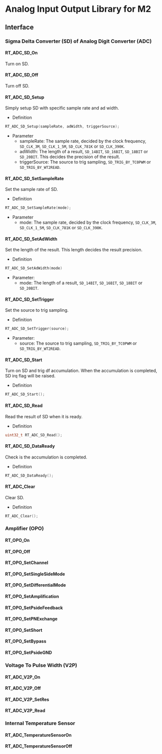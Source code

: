 # Analog Input Output Library for M2

## Interface

### Sigma Delta Converter (SD) of Analog Digit Converter (ADC)

#### RT_ADC_SD_On

Turn on SD.

#### RT_ADC_SD_Off

Turn off SD.

#### RT_ADC_SD_Setup

Simply setup SD with specific sample rate and ad width.

- Definition

```C
RT_ADC_SD_Setup(sampleRate, adWidth, triggerSource);
```

- Parameter
    - sampleRate: The sample rate, decided by the clock frequency, `SD_CLK_3M`, `SD_CLK_1_5M`, `SD_CLK_781K` or `SD_CLK_390K`.
    - adWidth: The length of a result, `SD_14BIT`, `SD_16BIT`, `SD_18BIT` or `SD_20BIT`. This decides the precision of the result.
    - triggerSource: The source to trig sampling, `SD_TRIG_BY_TC0PWM` or `SD_TRIG_BY_WT2READ`.

#### RT_ADC_SD_SetSampleRate

Set the sample rate of SD.

- Definition

```C
RT_ADC_SD_SetSampleRate(mode);
```

- Parameter
    - mode: The sample rate, decided by the clock frequency, `SD_CLK_3M`, `SD_CLK_1_5M`, `SD_CLK_781K` or `SD_CLK_390K`.

#### RT_ADC_SD_SetAdWidth

Set the length of the result. This length decides the result precision.

- Definition

```C
RT_ADC_SD_SetAdWidth(mode)
```

- Parameter:
    - mode: The length of a result, `SD_14BIT`, `SD_16BIT`, `SD_18BIT` or `SD_20BIT`.

#### RT_ADC_SD_SetTrigger

Set the source to trig sampling.

- Definition

```C
RT_ADC_SD_SetTrigger(source);
```

- Parameter:
    - source: The source to trig sampling, `SD_TRIG_BY_TC0PWM` or `SD_TRIG_BY_WT2READ`.

#### RT_ADC_SD_Start

Turn on SD and trig df accumulation. When the accumulation is completed, SD irq flag will be raised.

- Definition

```C
RT_ADC_SD_Start();
```

#### RT_ADC_SD_Read
Read the result of SD when it is ready.

- Definition

```C
uint32_t RT_ADC_SD_Read();
```

#### RT_ADC_SD_DataReady
Check is the accumulation is completed.

- Definition

```C
RT_ADC_SD_DataReady();
```

#### RT_ADC_Clear
Clear SD.

- Definition

```C
RT_ADC_Clear();
```

### Amplifier (OPO)

#### RT_OPO_On
#### RT_OPO_Off
#### RT_OPO_SetChannel
#### RT_OPO_SetSingleSideMode
#### RT_OPO_SetDifferentialMode
#### RT_OPO_SetAmplification
#### RT_OPO_SetPsideFeedback
#### RT_OPO_SetPNExchange
#### RT_OPO_SetShort
#### RT_OPO_SetBypass
#### RT_OPO_SetPsideGND


### Voltage To Pulse Width (V2P)

#### RT_ADC_V2P_On
#### RT_ADC_V2P_Off
#### RT_ADC_V2P_SetRes
#### RT_ADC_V2P_Read

### Internal Temperature Sensor

#### RT_ADC_TemperatureSensorOn
#### RT_ADC_TemperatureSensorOff

